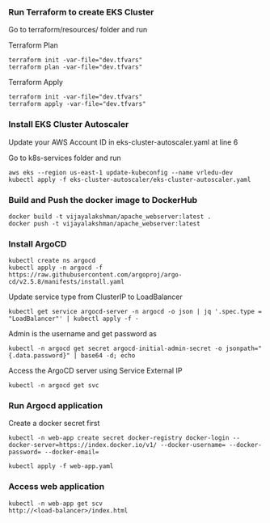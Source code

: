 ### Run Terraform to create EKS Cluster

Go to terraform/resources/ folder and run 

Terraform Plan
```
terraform init -var-file="dev.tfvars"
terraform plan -var-file="dev.tfvars"
```

Terraform Apply
```
terraform init -var-file="dev.tfvars"
terraform apply -var-file="dev.tfvars"
```

### Install EKS Cluster Autoscaler

Update your AWS Account ID in eks-cluster-autoscaler.yaml at line 6 

Go to k8s-services folder and run 

```
aws eks --region us-east-1 update-kubeconfig --name vrledu-dev
kubectl apply -f eks-cluster-autoscaler/eks-cluster-autoscaler.yaml
```

### Build and Push the docker image to DockerHub

```
docker build -t vijayalakshman/apache_webserver:latest .
docker push -t vijayalakshman/apache_webserver:latest
```

### Install ArgoCD 

```
kubectl create ns argocd
kubectl apply -n argocd -f https://raw.githubusercontent.com/argoproj/argo-cd/v2.5.8/manifests/install.yaml
```

Update service type from ClusterIP to LoadBalancer
```
kubectl get service argocd-server -n argocd -o json | jq '.spec.type = "LoadBalancer"' | kubectl apply -f -
```

Admin is the username and get password as
```
kubectl -n argocd get secret argocd-initial-admin-secret -o jsonpath="{.data.password}" | base64 -d; echo
```

Access the ArgoCD server using Service External IP
```
kubectl -n argocd get svc
```

### Run Argocd application

Create a docker secret first
```
kubectl -n web-app create secret docker-registry docker-login --docker-server=https://index.docker.io/v1/ --docker-username= --docker-password= --docker-email=
```

```
kubectl apply -f web-app.yaml
```

### Access web application 

```
kubectl -n web-app get scv
http://<load-balancer>/index.html
```
